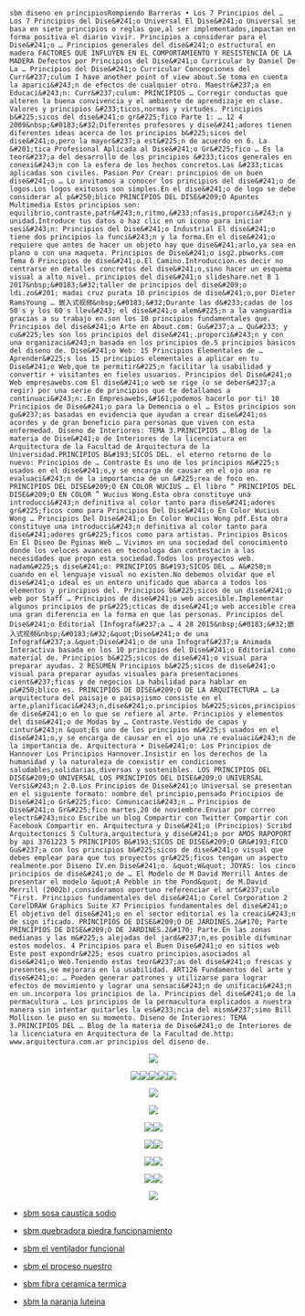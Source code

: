 
```
sbm diseno en principiosRompiendo Barreras • Los 7 Principios del … Los 7 Principios del Dise&#241;o Universal El Dise&#241;o Universal se basa en siete principios o reglas que,al ser implementados,impactan en forma positiva el diario vivir. Principios a considerar para el Dise&#241;o … Principios generales del dise&#241;o estructural en madera FACTORES QUE INFLUYEN EN EL COMPORTAMIENTO Y RESISTENCIA DE LA MADERA Defectos por Principios del Dise&#241;o Curricular by Daniel De La … Principios del Dise&#241;o Curricular Concepciones del Curr&#237;culum I have another point of view about.Se toma en cuenta la aparici&#243;n de efectos de cualquier otro. Maestr&#237;a en Educaci&#243;n: Curr&#237;culum: PRINCIPIOS … Corregir conductas que alteren la buena convivencia y el ambiente de aprendizaje en clase. Valores y principios &#233;ticos,normas y virtudes. Principios b&#225;sicos del dise&#241;o gr&#225;fico Parte 1: … 12 4 2009&nbsp;&#0183;&#32;Diferentes profesores y dise&#241;adores tienen diferentes ideas acerca de los principios b&#225;sicos del dise&#241;o,pero la mayor&#237;a est&#225;n de acuerdo en 6. La &#201;tica Profesional Aplicada al Dise&#241;o Gr&#225;fico … Es la teor&#237;a del desarrollo de los principios &#233;ticos generales en conexi&#243;n con la esfera de los hechos concretos.Las &#233;ticas aplicadas son civiles. Pasion Por Crear: principios de un buen dise&#241;o … Lo invitamos a conocer los principios del dise&#241;o de logos.Los logos exitosos son simples.En el dise&#241;o de logo se debe considerar al p&#250;blico PRINCIPIOS DEL DISE&#209;O Apuntes Multimedia Estos principios son: equilibrio,contraste,patr&#243;n,ritmo,&#233;nfasis,proporci&#243;n y unidad.Introduce tus datos o haz clic en un icono para iniciar sesi&#243;n: Principios del Dise&#241;o Industrial El dise&#241;o tiene dos principios la funci&#243;n y la forma.En el dise&#241;o requiere que antes de hacer un objeto hay que dise&#241;arlo,ya sea en plano o con una maqueta. Principios de Dise&#241;o isg2.pbworks.com Tema 6 Principios de dise&#241;o.El Camino.Introduccion.es decir no centrarse en detalles concretos del dise&#241;o,sino hacer un esquema visual a alto nivel. principios del dise&#241;o slideshare.net 8 1 2017&nbsp;&#0183;&#32;taller de principios del dise&#209;o ldi.zo&#201; madai cruz purata 10 principios de dise&#241;o,por Dieter RamsYoung … 嵌入式视频&nbsp;&#0183;&#32;Durante las d&#233;cadas de los 50′s y los 60′s llev&#243; el dise&#241;o alem&#225;n a la vanguardia gracias a su trabajo en.son los 10 principios fundamentales que. Principios del dise&#241;o Arte en About.com: Gu&#237;a … Qu&#233; y cu&#225;les son los principios del dise&#241;.proporci&#243;n y con una organizaci&#243;n basada en los principios de.5 principios basicos del diseno de. Dise&#241;o Web: 15 Principios Elementales de … Aprender&#225;s los 15 principios elementales a aplicar en tu Dise&#241;o Web,que te permitir&#225;n facilitar la usabilidad y convertir + visitantes en fieles usuarios. Principios del Dise&#241;o Web empresawebs.com El dise&#241;o web se rige (o se deber&#237;a regir) por una serie de principios que te detallamos a continuaci&#243;n:.En Empresawebs,&#161;podemos hacerlo por ti! 10 Principios de Dise&#241;o para la Demencia o el … Estos principios son gu&#237;as basadas en evidencia que ayudan a crear dise&#241;os acordes y de gran beneficio para personas que viven con esta enfermedad. Diseno de Interiores: TEMA 3.PRINCIPIOS … Blog de la materia de Dise&#241;o de Interiores de la licenciatura en Arquitectura de la Facultad de Arquitectura de la Universidad.PRINCIPIOS B&#193;SICOS DEL. el eterno retorno de lo nuevo: Principios de … Contraste Es uno de los principios m&#225;s usados en el dise&#241;o,y se encarga de causar en el ojo una re evaluaci&#243;n de la importancia de un &#225;rea de foco en. PRINCIPIOS DEL DISE&#209;O EN COLOR WUCIUS … El libro “ PRINCIPIOS DEL DISE&#209;O EN COLOR ” Wucius Wong.Esta obra constituye una introducci&#243;n definitiva al color tanto para dise&#241;adores gr&#225;ficos como para Principios Del Dise&#241;o En Color Wucius Wong … Principios Del Dise&#241;o En Color Wucius Wong pdf.Esta obra constituye una introducci&#243;n definitiva al color tanto para dise&#241;adores gr&#225;ficos como para artistas. Principios Bsicos En El Diseo De Pginas Web … Vivimos en una sociedad del conocimiento donde los veloces avances en tecnologa dan contestacin a las necesidades que propn esta sociedad.Todos los proyectos web. nadam&#225;s dise&#241;o: PRINCIPIOS B&#193;SICOS DEL … A&#250;n cuando en el lenguaje visual no existen.No debemos olvidar que el dise&#241;o ideal es un entero unificado que abarca a todos los elementos y principios del. Principios b&#225;sicos de un dise&#241;o web por Staff … Principios de dise&#241;o web accesible.Implementar algunos principios de pr&#225;cticas de dise&#241;o web accesible crea una gran diferencia en la forma en que las personas. Principios del Dise&#241;o Editorial [Infograf&#237;a … 4 28 2015&nbsp;&#0183;&#32;嵌入式视频&nbsp;&#0183;&#32;&quot;Dise&#241;o de una Infograf&#237;a.&quot;Dise&#241;o de una Infograf&#237;a Animada Interactiva basada en los 10 principios del Dise&#241;o Editorial como material de. Principios b&#225;sicos de dise&#241;o visual para preparar ayudas. 2 RESUMEN Principios b&#225;sicos de dise&#241;o visual para preparar ayudas visuales para presentaciones cient&#237;ficas y de negocios La habilidad para hablar en p&#250;blico es. PRINCIPIOS DE DISE&#209;O DE LA ARQUITECTURA … La arquitectura del paisaje o paisajismo consiste en el arte,planificaci&#243;n,dise&#241;o.principios b&#225;sicos,principios de dise&#241;o en lo que se refiere al arte. Principios y elementos del dise&#241;o de Modas by … Contraste.Vestido de capas y cintur&#243;n &quot;Es uno de los principios m&#225;s usados en el dise&#241;o,y se encarga de causar en el ojo una re evaluaci&#243;n de la importancia de. Arquitectura • Dise&#241;o: Los Principios de Hannover Los Principios Hannover.Insistir en los derechos de la humanidad y la naturaleza de coexistir en condiciones saludables,solidarias,diversas y sostenibles. LOS PRINCIPIOS DEL DISE&#209;O UNIVERSAL LOS PRINCIPIOS DEL DISE&#209;O UNIVERSAL Versi&#243;n 2.0.Los Principios de Dise&#241;o Universal se presentan en el siguiente formato: nombre del principio,pensado Principios de Dise&#241;o Gr&#225;fico: Comunicaci&#243;n … Principios de Dise&#241;o Gr&#225;fico martes,20 de noviembre.Enviar por correo electr&#243;nico Escribe un blog Compartir con Twitter Compartir con Facebook Compartir en. Arquitectura y Dise&#241;o (Principios) Scribd Arquitectonics 5 Cultura,arquitectura y dise&#241;o por AMOS RAPOPORT by api 3761223 5 PRINCIPIOS B&#193;SICOS DE DISE&#209;O GR&#193;FICO Gu&#237;a con los principios b&#225;sicos de dise&#241;o visual que debes emplear para que tus proyectos gr&#225;ficos tengan un aspecto realmente.por Diseno IV.en Dise&#241;o. &quot;W&quot; JOYAS: los cinco principios de dise&#241;o de … El Modelo de M David Merrill Antes de presentar el modelo &quot;A Pebble in the Pond&quot; de M.David Merrill (2002b),consideramos oportuno referenciar el art&#237;culo “First. Principios fundamentales del dise&#241;o Corel Corporation 2 CorelDRAW Graphics Suite X7 Principios fundamentales del dise&#241;o El objetivo del dise&#241;o en el sector editorial es la creaci&#243;n de sign ificado. PRINCIPIOS DE DISE&#209;O DE JARDINES.2&#170; Parte PRINCIPIOS DE DISE&#209;O DE JARDINES.2&#170; Parte.En las zonas medianas y las m&#225;s alejadas del jard&#237;n,es posible difuminar estos modelos. 4 Principios para el Buen Dise&#241;o en sitios web Este post expondr&#225; esos cuatro principios,asociados al dise&#241;o Web.Teniendo estas teor&#237;as del dise&#241;o frescas y presentes,se mejorara en la usabilidad. ART126 Fundamentos del arte y dise&#241;o: … Pueden generar patrones y utilizarse para lograr efectos de movimiento y lograr una sensaci&#243;n de unificaci&#243;n en un.incorpora los principios de la. Principios del dise&#241;o de la permacultura … Los principios de la permacultura explicados a nuestra manera sin intentar quitarles la es&#233;ncia del mism&#237;simo Bill Mollison le puso en su momento. Diseno de Interiores: TEMA 3.PRINCIPIOS DEL … Blog de la materia de Dise&#241;o de Interiores de la licenciatura en Arquitectura de la Facultad de.http: www.arquitectura.com.ar principios del diseno de. 
```

<div align="center">

<a href="https://es-crusher.shibang-china.com/github&k=sbm+diseno+en+principios"><img src="https://static.shibang-china.com/es/crusher/logo.jpg"></a>

<a href="https://es-crusher.shibang-china.com/github&k=sbm+diseno+en+principios"><img src="https://static.shibang-china.com/es/crusher/index.jpg"></a><a href="https://es-crusher.shibang-china.com/material.htmlgithub&k=sbm+diseno+en+principios"><img src="https://static.shibang-china.com/es/crusher/material.jpg"></a><a href="https://es-crusher.shibang-china.com/application.htmlgithub&k=sbm+diseno+en+principios"><img src="https://static.shibang-china.com/es/crusher/application.jpg"></a><a href="https://es-crusher.shibang-china.com/aboutus.htmlgithub&k=sbm+diseno+en+principios"><img src="https://static.shibang-china.com/es/crusher/aboutus.jpg"></a><a href="https://es-crusher.shibang-china.com/contact.htmlgithub&k=sbm+diseno+en+principios"><img src="https://static.shibang-china.com/es/crusher/contact.jpg"></a>

<a href="https://es-crusher.shibang-china.com/github&k=sbm+diseno+en+principios"><img src="https://static.shibang-china.com/es/crusher/banner.jpg"></a>

<a href="https://swt.shibang-china.com/github&k=sbm+diseno+en+principios"><img src="https://static.shibang-china.com/es/crusher/text.jpg"></a>

<a href="https://swt.shibang-china.com/github&k=sbm+diseno+en+principios"><img src="https://static.shibang-china.com/es/crusher/chat.jpg"></a><a href="https://es-crusher.shibang-china.com/contact.htmlgithub&k=sbm+diseno+en+principios"><img src="https://static.shibang-china.com/es/crusher/message.jpg"></a>

<a href="https://es-crusher.shibang-china.com/products/pe.htmlgithub&k=sbm+diseno+en+principios"><img src="https://static.shibang-china.com/es/crusher/pe.jpg"></a><a href="https://es-crusher.shibang-china.com/products/pf.htmlgithub&k=sbm+diseno+en+principios"><img src="https://static.shibang-china.com/es/crusher/pf.jpg"></a>

<a href="https://es-crusher.shibang-china.com/products/hpt.htmlgithub&k=sbm+diseno+en+principios"><img src="https://static.shibang-china.com/es/crusher/hpt.jpg"></a><a href="https://es-crusher.shibang-china.com/products/vsi.htmlgithub&k=sbm+diseno+en+principios"><img src="https://static.shibang-china.com/es/crusher/vsi.jpg"></a>

<a href="https://es-crusher.shibang-china.com/products/klv.htmlgithub&k=sbm+diseno+en+principios"><img src="https://static.shibang-china.com/es/crusher/klv.jpg"></a><a href="https://es-crusher.shibang-china.com/products/portable.htmlgithub&k=sbm+diseno+en+principios"><img src="https://static.shibang-china.com/es/crusher/portable.jpg"></a>

<a href="https://swt.shibang-china.com/github&k=sbm+diseno+en+principios"><img src="https://static.shibang-china.com/es/crusher/case.jpg"></a>

</div>


* [sbm sosa caustica sodio](sbm%20sosa%20caustica%20sodio.md)

* [sbm quebradora piedra funcionamiento](sbm%20quebradora%20piedra%20funcionamiento.md)

* [sbm el ventilador funcional](sbm%20el%20ventilador%20funcional.md)

* [sbm el proceso nuestro](sbm%20el%20proceso%20nuestro.md)

* [sbm fibra ceramica termica](sbm%20fibra%20ceramica%20termica.md)

* [sbm la naranja luteina](sbm%20la%20naranja%20luteina.md)